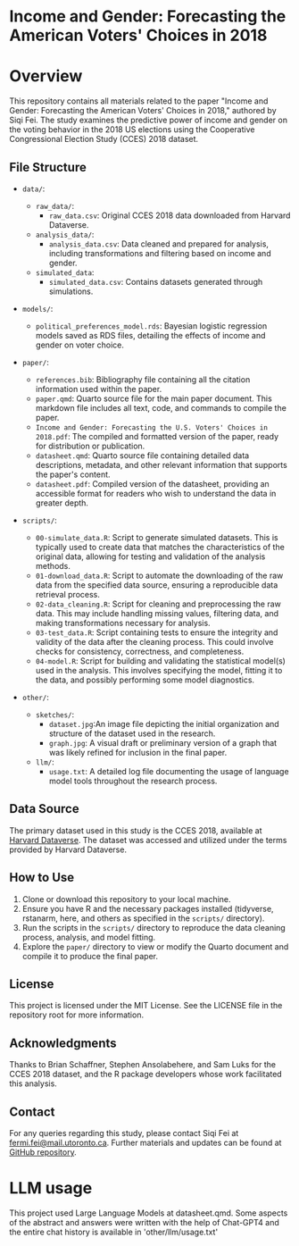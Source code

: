 # Income and Gender: Forecasting the American Voters' Choices in 2018

# Overview
This repository contains all materials related to the paper "Income and Gender: Forecasting the American Voters' Choices in 2018," authored by Siqi Fei. The study examines the predictive power of income and gender on the voting behavior in the 2018 US elections using the Cooperative Congressional Election Study (CCES) 2018 dataset.

## File Structure

- `data/`:
  - `raw_data/`:
    - `raw_data.csv`: Original CCES 2018 data downloaded from Harvard Dataverse.
  - `analysis_data/`:
    - `analysis_data.csv`: Data cleaned and prepared for analysis, including transformations and filtering based on income and     gender.
  - `simulated_data`:
    - `simulated_data.csv`: Contains datasets generated through simulations.
    
- `models/`: 
  - `political_preferences_model.rds`: Bayesian logistic regression models saved as RDS files, detailing the effects of income and gender on voter choice.
  
- `paper/`: 
  - `references.bib`: Bibliography file containing all the citation information used within the paper.
  - `paper.qmd`: Quarto source file for the main paper document. This markdown file includes all text, code, and commands to compile the paper.
  - `Income and Gender: Forecasting the U.S. Voters' Choices in 2018.pdf`: The compiled and formatted version of the paper, ready for distribution or publication.
  - `datasheet.qmd`: Quarto source file containing detailed data descriptions, metadata, and other relevant information that supports the paper's content.
  - `datasheet.pdf`: Compiled version of the datasheet, providing an accessible format for readers who wish to understand the data in greater depth.

- `scripts/`: 
  - `00-simulate_data.R`: Script to generate simulated datasets. This is typically used to create data that matches the characteristics of the original data, allowing for testing and validation of the analysis methods.
  - `01-download_data.R`: Script to automate the downloading of the raw data from the specified data source, ensuring a reproducible data retrieval process.
  - `02-data_cleaning.R`: Script for cleaning and preprocessing the raw data. This may include handling missing values, filtering data, and making transformations necessary for analysis.
  - `03-test_data.R`: Script containing tests to ensure the integrity and validity of the data after the cleaning process. This could involve checks for consistency, correctness, and completeness.
  - `04-model.R`: Script for building and validating the statistical model(s) used in the analysis. This involves specifying the model, fitting it to the data, and possibly performing some model diagnostics.

- `other/`: 
  - `sketches/`:
    - `dataset.jpg`:An image file depicting the initial organization and structure of the dataset used in the research.
    - `graph.jpg`: A visual draft or preliminary version of a graph that was likely refined for inclusion in the final paper.
  - `llm/`: 
    - `usage.txt`: A detailed log file documenting the usage of language model tools throughout the research process.
  
## Data Source

The primary dataset used in this study is the CCES 2018, available at [Harvard Dataverse](https://doi.org/10.7910/DVN/ZSBZ7K). The dataset was accessed and utilized under the terms provided by Harvard Dataverse.


## How to Use

1. Clone or download this repository to your local machine.
2. Ensure you have R and the necessary packages installed (tidyverse, rstanarm, here, and others as specified in the `scripts/` directory).
3. Run the scripts in the `scripts/` directory to reproduce the data cleaning process, analysis, and model fitting.
4. Explore the `paper/` directory to view or modify the Quarto document and compile it to produce the final paper.

## License

This project is licensed under the MIT License. See the LICENSE file in the repository root for more information.

## Acknowledgments

Thanks to Brian Schaffner, Stephen Ansolabehere, and Sam Luks for the CCES 2018 dataset, and the R package developers whose work facilitated this analysis.

## Contact

For any queries regarding this study, please contact Siqi Fei at fermi.fei@mail.utoronto.ca. Further materials and updates can be found at [GitHub repository](https://github.com/FXXFERMI/Political-support-in-the-United-States.git).

# LLM usage
This project used Large Language Models at datasheet.qmd. Some aspects of the abstract and answers were written with the help of Chat-GPT4 and the entire chat history is available in 'other/llm/usage.txt'
